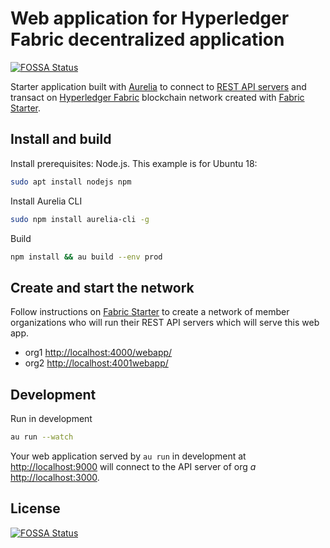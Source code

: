 # Web application for Hyperledger Fabric decentralized application 
[![FOSSA Status](https://app.fossa.io/api/projects/git%2Bgithub.com%2Folegabu%2Ffabric-starter-admin-web.svg?type=shield)](https://app.fossa.io/projects/git%2Bgithub.com%2Folegabu%2Ffabric-starter-admin-web?ref=badge_shield)


Starter application built with [Aurelia](https://aurelia.io/) to connect to 
[REST API servers](https://github.com/olegabu/fabric-starter-rest) and transact on 
[Hyperledger Fabric](https://www.hyperledger.org/projects/fabric) blockchain network
created with [Fabric Starter](https://github.com/olegabu/fabric-starter).

## Install and build

Install prerequisites: Node.js. This example is for Ubuntu 18:
```bash
sudo apt install nodejs npm
```

Install Aurelia CLI
```bash
sudo npm install aurelia-cli -g
```

Build
```bash
npm install && au build --env prod
```
## Create and start the network

Follow instructions on  [Fabric Starter](https://github.com/olegabu/fabric-starter) to create a network of member 
organizations who will run their REST API servers which will serve this web app.

- org1 [http://localhost:4000/webapp/](http://localhost:4000/webapp/)
- org2 [http://localhost:4001webapp/](http://localhost:4001/webapp/)

## Development

Run in development
```bash
au run --watch
```
Your web application served by `au run` in development at [http://localhost:9000](http://localhost:9000) will connect
to the API server of org *a* [http://localhost:3000](http://localhost:3000).





## License
[![FOSSA Status](https://app.fossa.io/api/projects/git%2Bgithub.com%2Folegabu%2Ffabric-starter-admin-web.svg?type=large)](https://app.fossa.io/projects/git%2Bgithub.com%2Folegabu%2Ffabric-starter-admin-web?ref=badge_large)